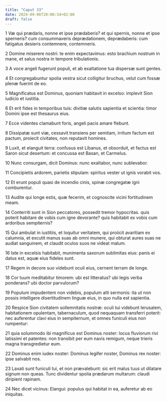 ```yaml
---
title: "Caput 33"
date: 2024-09-06T20:00:54+02:00
draft: false
---
```



1 Væ qui prædaris, nonne et ipse prædaberis? et qui spernis, nonne et ipse sperneris? cum consummaveris deprædationem, deprædaberis: cum fatigatus desieris contemnere, contemneris.

2 Domine miserere nostri: te enim expectavimus: esto brachium nostrum in mane, et salus nostra in tempore tribulationis.

3 A voce angeli fugerunt populi, et ab exaltatione tua dispersæ sunt gentes.

4 Et congregabuntur spolia vestra sicut colligitur bruchus, velut cum fossæ plenæ fuerint de eo.

5 Magnificatus est Dominus, quoniam habitavit in excelso: implevit Sion iudicio et iustitia.

6 Et erit fides in temporibus tuis: divitiæ salutis sapientia et scientia: timor Domini ipse est thesaurus eius.

7 Ecce videntes clamabunt foris, angeli pacis amare flebunt.

8 Dissipatæ sunt viæ, cessavit transiens per semitam, irritum factum est pactum, proiecit civitates, non reputavit homines.

9 Luxit, et elanguit terra: confusus est Libanus, et obsorduit, et factus est Saron sicut desertum: et concussa est Basan, et Carmelus.

10 Nunc consurgam, dicit Dominus: nunc exaltabor, nunc sublevabor.

11 Concipietis ardorem, parietis stipulam: spiritus vester ut ignis vorabit vos.

12 Et erunt populi quasi de incendio cinis, spinæ congregatæ igni comburentur.

13 Audite qui longe estis, quæ fecerim, et cognoscite vicini fortitudinem meam.

14 Conterriti sunt in Sion peccatores, possedit tremor hypocritas. quis poterit habitare de vobis cum igne devorante? quis habitabit ex vobis cum ardoribus sempiternis?

15 Qui ambulat in iustitiis, et loquitur veritatem, qui proiicit avaritiam ex calumnia, et excutit manus suas ab omni munere, qui obturat aures suas ne audiat sanguinem, et claudit oculos suos ne videat malum.

16 Iste in excelsis habitabit, munimenta saxorum sublimitas eius: panis ei datus est, aquæ eius fideles sunt.

17 Regem in decore suo videbunt oculi eius, cernent terram de longe.

18 Cor tuum meditabitur timorem: ubi est litteratus? ubi legis verba ponderans? ubi doctor parvulorum?

19 Populum impudentem non videbis, populum alti sermonis: ita ut non possis intelligere disertitudinem linguæ eius, in quo nulla est sapientia.

20 Respice Sion civitatem sollemnitatis nostræ: oculi tui videbunt Ierusalem, habitationem opulentam, tabernaculum, quod nequaquam transferri poterit: nec auferentur clavi eius in sempiternum, et omnes funiculi eius non rumpentur:

21 quia solummodo ibi magnificus est Dominus noster: locus fluviorum rivi latissimi et patentes: non transibit per eum navis remigum, neque trieris magna transgredietur eum.

22 Dominus enim iudex noster: Dominus legifer noster, Dominus rex noster: ipse salvabit nos.

23 Laxati sunt funiculi tui, et non prævalebunt: sic erit malus tuus ut dilatare signum non queas. Tunc dividentur spolia prædarum multarum: claudi diripient rapinam.

24 Nec dicet vicinus: Elangui: populus qui habitat in ea, auferetur ab eo iniquitas.

